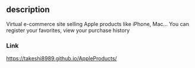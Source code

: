 ## description
Virtual e-commerce site selling Apple products like iPhone, Mac...
You can register your favorites, view your purchase history

### Link
https://takeshi8989.github.io/AppleProducts/
